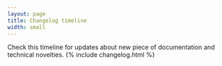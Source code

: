 ```yaml
---
layout: page
title: Changelog timeline
width: small
---
```


Check this timeline for updates about new piece of documentation and technical novelties.
{% include changelog.html %}
